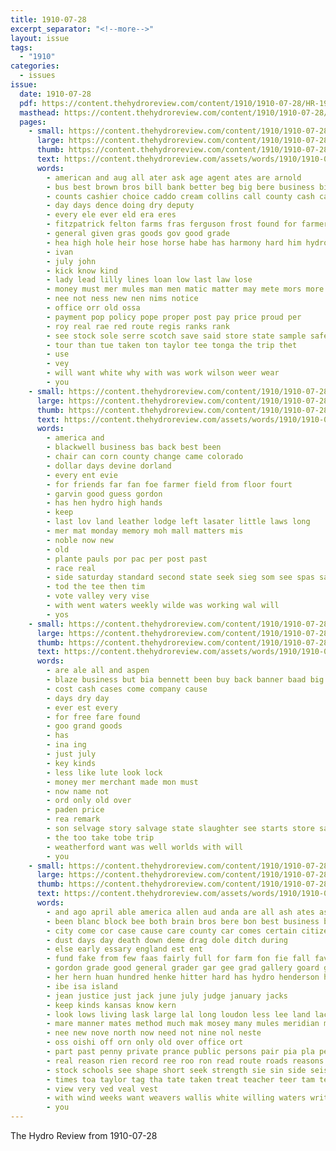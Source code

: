 ```yaml
---
title: 1910-07-28
excerpt_separator: "<!--more-->"
layout: issue
tags:
  - "1910"
categories:
  - issues
issue:
  date: 1910-07-28
  pdf: https://content.thehydroreview.com/content/1910/1910-07-28/HR-1910-07-28.pdf
  masthead: https://content.thehydroreview.com/content/1910/1910-07-28/masthead/HR-1910-07-28.jpg
  pages:
    - small: https://content.thehydroreview.com/content/1910/1910-07-28/small/HR-1910-07-28-01.jpg
      large: https://content.thehydroreview.com/content/1910/1910-07-28/large/HR-1910-07-28-01.jpg
      thumb: https://content.thehydroreview.com/content/1910/1910-07-28/thumbnails/HR-1910-07-28-01.jpg
      text: https://content.thehydroreview.com/assets/words/1910/1910-07-28/HR-1910-07-28-01.txt
      words:
        - american and aug all ater ask age agent ates are arnold
        - bus best brown bros bill bank better beg big bere business bin
        - counts cashier choice caddo cream collins call county cash can
        - day days dence doing dry deputy
        - every ele ever eld era eres
        - fitzpatrick felton farms fras ferguson frost found for farmer
        - general given gras goods gov good grade
        - hea high hole heir hose horse habe has harmony hard him hydro hardware hin hungate
        - ivan
        - july john
        - kick know kind
        - lady lead lilly lines loan low last law lose
        - money must mer mules man men matic matter may mete mors more
        - nee not ness new nen nims notice
        - office orr old ossa
        - payment pop policy pope proper post pay price proud per
        - roy real rae red route regis ranks rank
        - see stock sole serre scotch save said store state sample safe still stand scott sale sales seal service sell sents stable six smooth shade
        - tour than tue taken ton taylor tee tonga the trip thet
        - use
        - vey
        - will want white why with was work wilson weer wear
        - you
    - small: https://content.thehydroreview.com/content/1910/1910-07-28/small/HR-1910-07-28-02.jpg
      large: https://content.thehydroreview.com/content/1910/1910-07-28/large/HR-1910-07-28-02.jpg
      thumb: https://content.thehydroreview.com/content/1910/1910-07-28/thumbnails/HR-1910-07-28-02.jpg
      text: https://content.thehydroreview.com/assets/words/1910/1910-07-28/HR-1910-07-28-02.txt
      words:
        - america and
        - blackwell business bas back best been
        - chair can corn county change came colorado
        - dollar days devine dorland
        - every ent evie
        - for friends far fan foe farmer field from floor fourt
        - garvin good guess gordon
        - has hen hydro high hands
        - keep
        - last lov land leather lodge left lasater little laws long
        - mer mat monday memory moh mall matters mis
        - noble now new
        - old
        - plante pauls por pac per post past
        - race real
        - side saturday standard second state seek sieg som see spas say
        - tod the tee then tim
        - vote valley very vise
        - with went waters weekly wilde was working wal will
        - yos
    - small: https://content.thehydroreview.com/content/1910/1910-07-28/small/HR-1910-07-28-03.jpg
      large: https://content.thehydroreview.com/content/1910/1910-07-28/large/HR-1910-07-28-03.jpg
      thumb: https://content.thehydroreview.com/content/1910/1910-07-28/thumbnails/HR-1910-07-28-03.jpg
      text: https://content.thehydroreview.com/assets/words/1910/1910-07-28/HR-1910-07-28-03.txt
      words:
        - are ale all and aspen
        - blaze business but bia bennett been buy back banner baad big
        - cost cash cases come company cause
        - days dry day
        - ever est every
        - for free fare found
        - goo grand goods
        - has
        - ina ing
        - just july
        - key kinds
        - less like lute look lock
        - money mer merchant made mon must
        - now name not
        - ord only old over
        - paden price
        - rea remark
        - son selvage story salvage state slaughter see starts store sale stock saturday shoe suit season
        - the too take tobe trip
        - weatherford want was well worlds with will
        - you
    - small: https://content.thehydroreview.com/content/1910/1910-07-28/small/HR-1910-07-28-04.jpg
      large: https://content.thehydroreview.com/content/1910/1910-07-28/large/HR-1910-07-28-04.jpg
      thumb: https://content.thehydroreview.com/content/1910/1910-07-28/thumbnails/HR-1910-07-28-04.jpg
      text: https://content.thehydroreview.com/assets/words/1910/1910-07-28/HR-1910-07-28-04.txt
      words:
        - and ago april able america allen aud anda are all ash ates ask asai ason adley august american ana
        - been blanc block bee both brain bros bere bon best business blaine birden bank black better big ban blane bis but ballard belong brothers bayard bring bradle
        - city come cor case cause care county car comes certain citizen chronic center choice cas clear colomy caddo cho conte clyde court cash colt can cee call came cam
        - dust days day death down deme drag dole ditch during
        - else early essary england est ent
        - fund fake from few faas fairly full for farm fon fie fall favor fred fine fais first
        - gordon grade good general grader gar gee grad gallery goard goods
        - her hern huan hundred henke hitter hard has hydro henderson height hands had high hed house head
        - ibe isa island
        - jean justice just jack june july judge january jacks
        - keep kinds kansas know kern
        - look lows living lask large lal long loudon less lee land lack lose like law lines lam lute
        - mare manner mates method much mak mosey many mules meridian mont matter miles more miller mares miss mabe may might most
        - nee new nove north now need not nine nol neste
        - oss oishi off orn only old over office ort
        - part past penny private prance public persons pair pia pla pers per post patron people poe pedi promise
        - real reason rien record ree roo ron read route roads reasons rock road ress
        - stock schools see shape short seek strength sie sin side seis south stand school stallion supe snow said surface season sich sul seven sia sand sion scott sale state sick states saige soon seas stan son stipe summer sup
        - times toa taylor tag tha tate taken treat teacher teer tam teal team toan try than the thi tail them thing ted tone thomas too then ten thousand
        - view very ved veal vest
        - with wind weeks want weavers wallis white willing waters writer will while well working williams wide worlds weatherford wie weight work worth
        - you
---
```


The Hydro Review from 1910-07-28

<!--more-->


